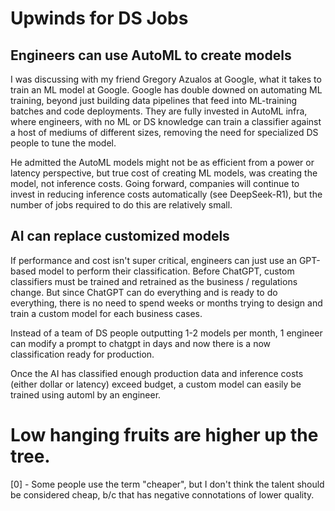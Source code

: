 # Upwinds for DS Jobs

## Engineers can use AutoML to create models

I was discussing with my friend Gregory Azualos at Google, what it takes to train an ML model at Google. Google has double downed on automating ML training, beyond just building data pipelines that feed into ML-training batches and code deployments. They are fully invested in AutoML infra, where engineers, with no ML or DS knowledge can train a classifier against a host of mediums of different sizes, removing the need for specialized DS people to tune the model.

He admitted the AutoML models might not be as efficient from a power or latency perspective, but true cost of creating ML models, was creating the model, not inference costs. Going forward, companies will continue to invest in reducing inference costs automatically (see DeepSeek-R1), but the number of jobs required to do this are relatively small.

## AI can replace customized models

If performance and cost isn't super critical, engineers can just use an GPT-based model to perform their classification. Before ChatGPT, custom classifiers must be trained and retrained as the business / regulations change. But since ChatGPT can do everything and is ready to do everything, there is no need to spend weeks or months trying to design and train a custom model for each business cases.

Instead of a team of DS people outputting 1-2 models per month, 1 engineer can modify a prompt to chatgpt in days and now there is a now classification ready for production.

Once the AI has classified enough production data and inference costs (either dollar or latency) exceed budget, a custom model can easily be trained using automl by an engineer.

# Low hanging fruits are higher up the tree.

[0] - Some people use the term "cheaper", but I don't think the talent should be considered cheap, b/c that has negative connotations of lower quality.
